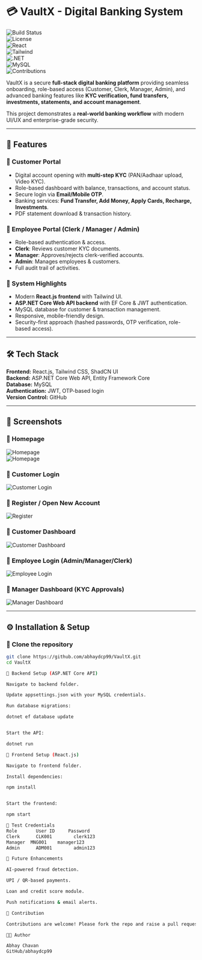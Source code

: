 # 💳 VaultX - Digital Banking System  

![Build Status](https://img.shields.io/badge/build-passing-brightgreen)  
![License](https://img.shields.io/badge/license-MIT-blue.svg)  
![React](https://img.shields.io/badge/Frontend-React.js-61DAFB?logo=react&logoColor=white)  
![Tailwind](https://img.shields.io/badge/UI-TailwindCSS-38B2AC?logo=tailwind-css&logoColor=white)  
![.NET](https://img.shields.io/badge/Backend-ASP.NET%20Core-512BD4?logo=dotnet&logoColor=white)  
![MySQL](https://img.shields.io/badge/Database-MySQL-4479A1?logo=mysql&logoColor=white)  
![Contributions](https://img.shields.io/badge/contributions-welcome-orange)  

VaultX is a secure **full-stack digital banking platform** providing seamless onboarding, role-based access (Customer, Clerk, Manager, Admin), and advanced banking features like **KYC verification, fund transfers, investments, statements, and account management**.  

This project demonstrates a **real-world banking workflow** with modern UI/UX and enterprise-grade security.  

---

## 🚀 Features  

### 🔹 Customer Portal  
- Digital account opening with **multi-step KYC** (PAN/Aadhaar upload, Video KYC).  
- Role-based dashboard with balance, transactions, and account status.  
- Secure login via **Email/Mobile OTP**.  
- Banking services: **Fund Transfer, Add Money, Apply Cards, Recharge, Investments**.  
- PDF statement download & transaction history.  

### 🔹 Employee Portal (Clerk / Manager / Admin)  
- Role-based authentication & access.  
- **Clerk**: Reviews customer KYC documents.  
- **Manager**: Approves/rejects clerk-verified accounts.  
- **Admin**: Manages employees & customers.  
- Full audit trail of activities.  

### 🔹 System Highlights  
- Modern **React.js frontend** with Tailwind UI.  
- **ASP.NET Core Web API backend** with EF Core & JWT authentication.  
- MySQL database for customer & transaction management.  
- Responsive, mobile-friendly design.  
- Security-first approach (hashed passwords, OTP verification, role-based access).  

---

## 🛠️ Tech Stack  

**Frontend:** React.js, Tailwind CSS, ShadCN UI  
**Backend:** ASP.NET Core Web API, Entity Framework Core  
**Database:** MySQL  
**Authentication:** JWT, OTP-based login  
**Version Control:** GitHub  

---

## 📸 Screenshots  

### 🔹 Homepage  
![Homepage](./ACP%20-%20vaultxfront/src/assets/homepage%20dark.png)  
![Homepage](./ACP%20-%20vaultxfront/src/assets/homepage%20.png)  

### 🔹 Customer Login  
![Customer Login](./ACP%20-%20vaultxfront/src/assets/login%20page.png)  

### 🔹 Register / Open New Account  
![Register](./ACP%20-%20vaultxfront/src/assets/Register.png)  

### 🔹 Customer Dashboard  
![Customer Dashboard](./ACP%20-%20vaultxfront/src/assets/Customer%20dash.png)  

### 🔹 Employee Login (Admin/Manager/Clerk)  
![Employee Login](./ACP%20-%20vaultxfront/src/assets/Emp%20login.png)  

### 🔹 Manager Dashboard (KYC Approvals)  
![Manager Dashboard](./ACP%20-%20vaultxfront/src/assets/manager%20dash.png)  

---

## ⚙️ Installation & Setup  

### 🔹 Clone the repository  
```bash
git clone https://github.com/abhaydcp99/VaultX.git
cd VaultX

🔹 Backend Setup (ASP.NET Core API)

Navigate to backend folder.

Update appsettings.json with your MySQL credentials.

Run database migrations:

dotnet ef database update


Start the API:

dotnet run

🔹 Frontend Setup (React.js)

Navigate to frontend folder.

Install dependencies:

npm install


Start the frontend:

npm start

🔐 Test Credentials
Role	   User ID	   Password
Clerk	   CLK001	     clerk123
Manager	 MNG001	   manager123
Admin	   ADM001	     admin123

📌 Future Enhancements

AI-powered fraud detection.

UPI / QR-based payments.

Loan and credit score module.

Push notifications & email alerts.

🤝 Contribution

Contributions are welcome! Please fork the repo and raise a pull request with detailed description of changes.

👨‍💻 Author

Abhay Chavan
GitHub/abhaydcp99
